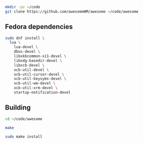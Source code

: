 
```sh
mkdir -pv ~/code
git clone https://github.com/awesomeWM/awesome ~/code/awesome
```

## Fedora dependencies

```sh
sudo dnf install \
  lua \
	lua-devel \
	dbus-devel \
	libxkbcommon-x11-devel \
	libxdg-basedir-devel \
	libxcb-devel \
	xcb-util-devel \
	xcb-util-cursor-devel \
	xcb-util-keysyms-devel \
	xcb-util-wm-devel \
	xcb-util-xrm-devel \
	startup-notification-devel
```

## Building

```sh
cd ~/code/awesome

make

sudo make install
```
